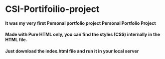 # CSI-Portifoilio-project
#### It was my very first Personal portfolio project Personal Portfolio Project
#### Made with Pure HTML only, you can find the styles (CSS) internally in the HTML file. 
#### Just download the index.html file and run it in your local server 
